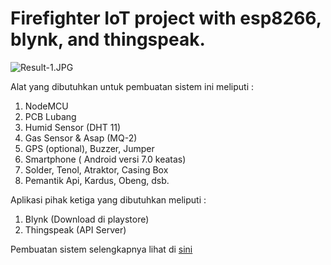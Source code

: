 # Firefighter IoT project with esp8266, blynk, and thingspeak.

![Result-1.JPG](https://github.com/DwikiWitman/AutomatedJill-FireFighterIoT/blob/master/Result-1.JPG)

Alat yang dibutuhkan untuk pembuatan sistem ini meliputi :
1. NodeMCU
2. PCB Lubang
3. Humid Sensor (DHT 11)
4. Gas Sensor & Asap (MQ-2)
5. GPS (optional), Buzzer, Jumper
6. Smartphone ( Android versi 7.0 keatas)
7. Solder, Tenol, Atraktor, Casing Box
8. Pemantik Api, Kardus, Obeng, dsb.

Aplikasi pihak ketiga yang dibutuhkan meliputi :
1. Blynk (Download di playstore)
2. Thingspeak (API Server)

Pembuatan sistem selengkapnya lihat di [sini](https://github.com/DwikiWitman/AutomatedJill-FireFighterIoT/blob/master/Documentation/Laporan%20IoT%20Automated%20Jill.pdf)
